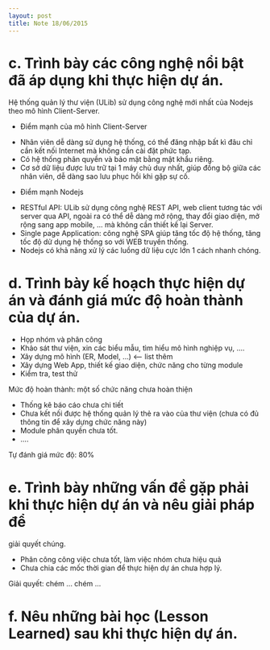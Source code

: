 ```yaml
---
layout: post
title: Note 18/06/2015
---
```


# c. Trình bày các công nghệ nổi bật đã áp dụng khi thực hiện dự án.

Hệ thống quản lý thư viện (ULib) sử dụng công nghệ mới nhất của Nodejs theo mô hình Client-Server. 

- Điểm mạnh của mô hình Client-Server
 * Nhân viên dễ dàng sử dụng hệ thống, có thể đăng nhập bất kì đâu chỉ cần kết nối Internet mà không cần cài đặt phức tạp.
 * Có hệ thống phân quyền và bảo mật bằng mật khẩu riêng.
 * Cơ sở dữ liệu được lưu trữ tại 1 máy chủ duy nhất, giúp đồng bộ giữa các nhân viên, dễ dàng sao lưu phục hồi khi gặp sự cố.

- Điểm mạnh Nodejs 
 * RESTful API: ULib sử dụng công nghệ REST API, web client tương tác với server qua API, ngoài ra có thể dễ dàng mở rộng, thay đổi giao diện, mở rộng sang app mobile, ... mà không cần thiết kế lại Server. 
 * Single page Application: công nghệ SPA giúp tăng tốc độ hệ thống, tăng tốc độ dử dụng hệ thống so với WEB truyền thống. 
 * Nodejs có khả năng xử lý các luồng dữ liệu cực lớn 1 cách nhanh chóng.

# d. Trình bày kế hoạch thực hiện dự án và đánh giá mức độ hoàn thành của dự án.

* Họp nhóm và phân công 
* Khảo sát thư viện, xin các biểu mẫu, tìm hiểu mô hình nghiệp vụ, ....
* Xây dựng mô hình (ER, Model, ...) <-- list thêm 
* Xây dựng Web App, thiết kế giao diện, chức năng cho từng module 
* Kiểm tra, test thử 

Mức độ hoàn thành: một số chức năng chưa hoàn thiện 
 * Thống kê báo cáo chưa chi tiết 
 * Chưa kết nối được hệ thống quản lý thẻ ra vào của thư viện (chưa có đủ thông tin để xây dựng chức năng này)
 * Module phân quyền chưa tốt. 
 * ....

Tự đánh giá mức độ: 80%

# e. Trình bày những vấn đề gặp phải khi thực hiện dự án và nêu giải pháp để
giải quyết chúng.

* Phân công công việc chưa tốt, làm việc nhóm chưa hiệu quả 
* Chưa chia các mốc thời gian để thực hiện dự án chưa hợp lý.

Giải quyết: chém ... chém ...

# f. Nêu những bài học (Lesson Learned) sau khi thực hiện dự án.

